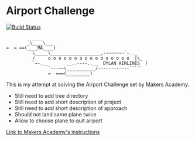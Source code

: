 Airport Challenge
=================

[![Build Status](https://travis-ci.org/makersacademy/airport_challenge.svg?branch=master)](https://travis-ci.org/makersacademy/airport_challenge) 

```
        ______
        _\____\___
=  = ==(____MA____)
          \_____\___________________,-~~~~~~~`-.._
          /     o o o o o o o o o o o o o o o o  |\_
          `~-.__       __..----..__  DYLAN AIRLINES  )
                `---~~\___________/------------`````
                =  ===(_________)

```

This is my attempt at solving the Airport Challenge set by Makers Academy.

* Still need to add tree directory
* Still need to add short description of project
* Still need to add short description of approach
* Should not land same plane twice
* Allow to choose plane to quit airport


[Link to Makers Academy's instructions](https://github.com/dylanrhodius/airport_challenge/blob/master/MA_Instructions.md)

